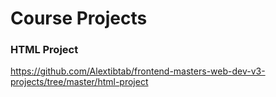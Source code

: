 # Course Projects

### HTML Project

https://github.com/Alextibtab/frontend-masters-web-dev-v3-projects/tree/master/html-project